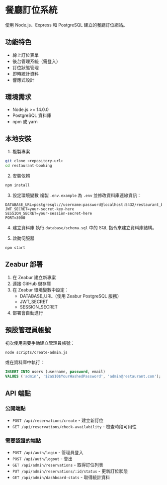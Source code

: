 # 餐廳訂位系統

使用 Node.js、Express 和 PostgreSQL 建立的餐廳訂位網站。

## 功能特色

- 線上訂位表單
- 後台管理系統（需登入）
- 訂位狀態管理
- 即時統計資料
- 響應式設計

## 環境需求

- Node.js >= 14.0.0
- PostgreSQL 資料庫
- npm 或 yarn

## 本地安裝

1. 複製專案
```bash
git clone <repository-url>
cd restaurant-booking
```

2. 安裝依賴
```bash
npm install
```

3. 設定環境變數
複製 `.env.example` 為 `.env` 並修改資料庫連線資訊：
```
DATABASE_URL=postgresql://username:password@localhost:5432/restaurant_booking
JWT_SECRET=your-secret-key-here
SESSION_SECRET=your-session-secret-here
PORT=3000
```

4. 建立資料庫
執行 `database/schema.sql` 中的 SQL 指令來建立資料庫結構。

5. 啟動伺服器
```bash
npm start
```

## Zeabur 部署

1. 在 Zeabur 建立新專案
2. 連接 GitHub 儲存庫
3. 在 Zeabur 環境變數中設定：
   - DATABASE_URL（使用 Zeabur PostgreSQL 服務）
   - JWT_SECRET
   - SESSION_SECRET
4. 部署會自動進行

## 預設管理員帳號

初次使用需要手動建立管理員帳號：

```bash
node scripts/create-admin.js
```

或在資料庫中執行：
```sql
INSERT INTO users (username, password, email) 
VALUES ('admin', '$2a$10$YourHashedPassword', 'admin@restaurant.com');
```

## API 端點

### 公開端點
- `POST /api/reservations/create` - 建立新訂位
- `GET /api/reservations/check-availability` - 檢查時段可用性

### 需要認證的端點
- `POST /api/auth/login` - 管理員登入
- `POST /api/auth/logout` - 登出
- `GET /api/admin/reservations` - 取得訂位列表
- `PUT /api/admin/reservations/:id/status` - 更新訂位狀態
- `GET /api/admin/dashboard-stats` - 取得統計資料